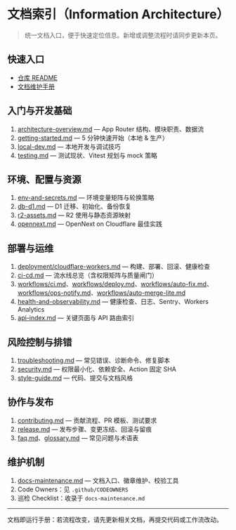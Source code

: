 # 文档索引（Information Architecture）

> 统一文档入口，便于快速定位信息。新增或调整流程时请同步更新本页。

## 快速入口
- [仓库 README](../README.md)
- [文档维护手册](docs-maintenance.md)

## 入门与开发基础
1. [architecture-overview.md](architecture-overview.md) — App Router 结构、模块职责、数据流
2. [getting-started.md](getting-started.md) — 5 分钟快速开始（本地 & 生产）
3. [local-dev.md](local-dev.md) — 本地开发与调试技巧
4. [testing.md](testing.md) — 测试现状、Vitest 规划与 mock 策略

## 环境、配置与资源
1. [env-and-secrets.md](env-and-secrets.md) — 环境变量矩阵与轮换策略
2. [db-d1.md](db-d1.md) — D1 迁移、初始化、备份恢复
3. [r2-assets.md](r2-assets.md) — R2 使用与静态资源映射
4. [opennext.md](opennext.md) — OpenNext on Cloudflare 最佳实践

## 部署与运维
1. [deployment/cloudflare-workers.md](deployment/cloudflare-workers.md) — 构建、部署、回滚、健康检查
2. [ci-cd.md](ci-cd.md) — 流水线总览（含权限矩阵与质量闸门）
3. [workflows/ci.md](workflows/ci.md)、[workflows/deploy.md](workflows/deploy.md)、[workflows/auto-fix.md](workflows/auto-fix.md)、[workflows/ops-notify.md](workflows/ops-notify.md)、[workflows/auto-merge-lite.md](workflows/auto-merge-lite.md)
4. [health-and-observability.md](health-and-observability.md) — 健康检查、日志、Sentry、Workers Analytics
5. [api-index.md](api-index.md) — 关键页面与 API 路由索引

## 风险控制与排错
1. [troubleshooting.md](troubleshooting.md) — 常见错误、诊断命令、修复脚本
2. [security.md](security.md) — 权限最小化、依赖安全、Action 固定 SHA
3. [style-guide.md](style-guide.md) — 代码、提交与文档风格

## 协作与发布
1. [contributing.md](contributing.md) — 贡献流程、PR 模板、测试要求
2. [release.md](release.md) — 发布步骤、变更冻结、回滚与留痕
3. [faq.md](faq.md)、[glossary.md](glossary.md) — 常见问题与术语表

## 维护机制
1. [docs-maintenance.md](docs-maintenance.md) — 文档入口、徽章维护、校验工具
2. Code Owners：见 `.github/CODEOWNERS`
3. 巡检 Checklist：收录于 `docs-maintenance.md`

---

文档即运行手册：若流程改变，请先更新相关文档，再提交代码或工作流改动。
